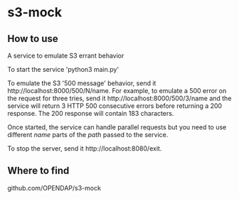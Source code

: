 # s3-mock

## How to use
A service to emulate S3 errant behavior

To start the service 'python3 main.py'

To emulate the S3 '500 message' behavior, send it http://localhost:8000/500/N/name.
For example, to emulate a 500 error on the request for three tries, send it 
http://localhost:8000/500/3/name and the service will return 3 HTTP 500 consecutive
errors before returning a 200 response. The 200 response will contain 183 characters.

Once started, the service can handle parallel requests but you need to use different
_name_ parts of the _path_ passed to the service.

To stop the server, send it http://localhost:8080/exit.

## Where to find
github.com/OPENDAP/s3-mock
